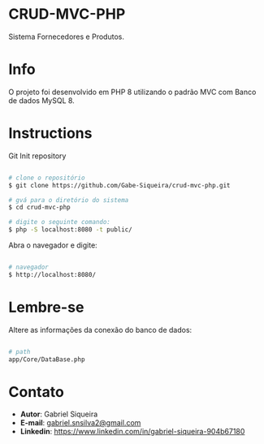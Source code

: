 # CRUD-MVC-PHP

Sistema Fornecedores e Produtos.

# Info

O projeto foi desenvolvido em PHP 8 utilizando o padrão MVC com Banco de dados MySQL 8.

# Instructions

Git Init repository

```bash

# clone o repositório
$ git clone https://github.com/Gabe-Siqueira/crud-mvc-php.git

# gvá para o diretório do sistema
$ cd crud-mvc-php

# digite o seguinte comando:
$ php -S localhost:8080 -t public/

```

Abra o navegador e digite:

```bash

# navegador
$ http://localhost:8080/

```

# Lembre-se

Altere as informações da conexão do banco de dados:

```bash

# path
app/Core/DataBase.php

```

# Contato
- **Autor**: Gabriel Siqueira
- **E-mail**: gabriel.snsilva2@gmail.com
- **Linkedin**: https://www.linkedin.com/in/gabriel-siqueira-904b67180
